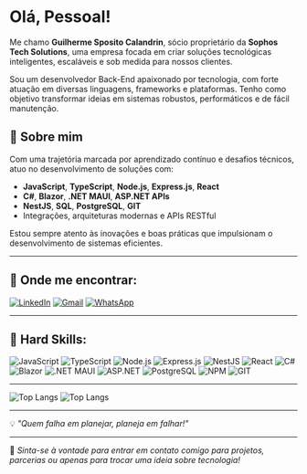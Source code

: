# Olá, Pessoal!

Me chamo **Guilherme Sposito Calandrin**, sócio proprietário da **Sophos Tech Solutions**, uma empresa focada em criar soluções tecnológicas inteligentes, escaláveis e sob medida para nossos clientes.

Sou um desenvolvedor Back-End apaixonado por tecnologia, com forte atuação em diversas linguagens, frameworks e plataformas. Tenho como objetivo transformar ideias em sistemas robustos, performáticos e de fácil manutenção.

## 💼 Sobre mim

Com uma trajetória marcada por aprendizado contínuo e desafios técnicos, atuo no desenvolvimento de soluções com:

- **JavaScript**, **TypeScript**, **Node.js**, **Express.js**, **React**
- **C#**, **Blazor**, **.NET MAUI**, **ASP.NET APIs**
- **NestJS**, **SQL**, **PostgreSQL**, **GIT**
- Integrações, arquiteturas modernas e APIs RESTful

Estou sempre atento às inovações e boas práticas que impulsionam o desenvolvimento de sistemas eficientes.

---

## 🔗 Onde me encontrar:

[![LinkedIn](https://img.shields.io/badge/LinkedIn-0077B5?style=for-the-badge&logo=linkedin&logoColor=white)](https://www.linkedin.com/)
[![Gmail](https://img.shields.io/badge/Gmail-D14836?style=for-the-badge&logo=gmail&logoColor=white)](mailto:seuemail@gmail.com)
[![WhatsApp](https://img.shields.io/badge/WhatsApp-25D366?style=for-the-badge&logo=whatsapp&logoColor=white)](https://wa.me/seunumero)

---

## 🚀 Hard Skills:

![JavaScript](https://img.shields.io/badge/-JavaScript-F7DF1E?style=flat-square&logo=javascript&logoColor=black)
![TypeScript](https://img.shields.io/badge/-TypeScript-3178C6?style=flat-square&logo=typescript&logoColor=white)
![Node.js](https://img.shields.io/badge/-Node.js-339933?style=flat-square&logo=node.js&logoColor=white)
![Express.js](https://img.shields.io/badge/-Express.js-000000?style=flat-square&logo=express&logoColor=white)
![NestJS](https://img.shields.io/badge/-NestJS-E0234E?style=flat-square&logo=nestjs&logoColor=white)
![React](https://img.shields.io/badge/-React-61DAFB?style=flat-square&logo=react&logoColor=black)
![C#](https://img.shields.io/badge/-C%23-239120?style=flat-square&logo=c-sharp&logoColor=white)
![Blazor](https://img.shields.io/badge/-Blazor-512BD4?style=flat-square&logo=blazor&logoColor=white)
![.NET MAUI](https://img.shields.io/badge/-.NET_MAUI-512BD4?style=flat-square&logo=dotnet&logoColor=white)
![ASP.NET](https://img.shields.io/badge/-ASP.NET-5C2D91?style=flat-square&logo=dotnet&logoColor=white)
![PostgreSQL](https://img.shields.io/badge/-PostgreSQL-4169E1?style=flat-square&logo=postgresql&logoColor=white)
![NPM](https://img.shields.io/badge/-NPM-CB3837?style=flat-square&logo=npm&logoColor=white)
![GIT](https://img.shields.io/badge/-GIT-F05032?style=flat-square&logo=git&logoColor=white)

---

![Top Langs](https://github-readme-stats.vercel.app/api/top-langs/?username=GuilhermeSposito&layout=compact)
![Top Langs](https://github-readme-stats.vercel.app/api/top-langs/?username=GuilhermeSposito&langs_count=8)

---

💡 *"Quem falha em planejar, planeja em falhar!"*

---

📌 *Sinta-se à vontade para entrar em contato comigo para projetos, parcerias ou apenas para trocar uma ideia sobre tecnologia!*
